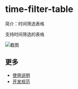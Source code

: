 # time-filter-table

简介：时间筛选表格

支持时间筛选的表格

![截图](https://img.alicdn.com/tfs/TB12iaMjcrI8KJjy0FhXXbfnpXa-1904-1004.png)

## 更多

* [使用说明](http://gitlab.alibaba-inc.com/ice/notes/issues/830)
* [开发规范](http://gitlab.alibaba-inc.com/ice/notes/issues/830)

